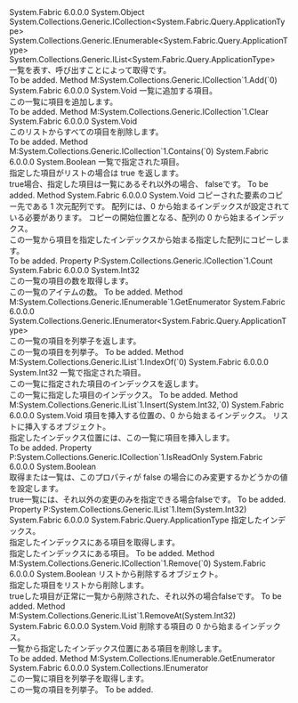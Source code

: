 <Type Name="ApplicationTypeList" FullName="System.Fabric.Query.ApplicationTypeList">
  <TypeSignature Language="C#" Value="public sealed class ApplicationTypeList : System.Collections.Generic.ICollection&lt;System.Fabric.Query.ApplicationType&gt;, System.Collections.Generic.IEnumerable&lt;System.Fabric.Query.ApplicationType&gt;, System.Collections.Generic.IList&lt;System.Fabric.Query.ApplicationType&gt;" />
  <TypeSignature Language="ILAsm" Value=".class public auto ansi sealed beforefieldinit ApplicationTypeList extends System.Object implements class System.Collections.Generic.ICollection`1&lt;class System.Fabric.Query.ApplicationType&gt;, class System.Collections.Generic.IEnumerable`1&lt;class System.Fabric.Query.ApplicationType&gt;, class System.Collections.Generic.IList`1&lt;class System.Fabric.Query.ApplicationType&gt;, class System.Collections.IEnumerable" />
  <TypeSignature Language="DocId" Value="T:System.Fabric.Query.ApplicationTypeList" />
  <TypeSignature Language="VB.NET" Value="Public NotInheritable Class ApplicationTypeList&#xA;Implements ICollection(Of ApplicationType), IEnumerable(Of ApplicationType), IList(Of ApplicationType)" />
  <TypeSignature Language="F#" Value="type ApplicationTypeList = class&#xA;    interface IList&lt;ApplicationType&gt;&#xA;    interface ICollection&lt;ApplicationType&gt;&#xA;    interface seq&lt;ApplicationType&gt;&#xA;    interface IEnumerable" />
  <AssemblyInfo>
    <AssemblyName>System.Fabric</AssemblyName>
    <AssemblyVersion>6.0.0.0</AssemblyVersion>
  </AssemblyInfo>
  <Base>
    <BaseTypeName>System.Object</BaseTypeName>
  </Base>
  <Interfaces>
    <Interface>
      <InterfaceName>System.Collections.Generic.ICollection&lt;System.Fabric.Query.ApplicationType&gt;</InterfaceName>
    </Interface>
    <Interface>
      <InterfaceName>System.Collections.Generic.IEnumerable&lt;System.Fabric.Query.ApplicationType&gt;</InterfaceName>
    </Interface>
    <Interface>
      <InterfaceName>System.Collections.Generic.IList&lt;System.Fabric.Query.ApplicationType&gt;</InterfaceName>
    </Interface>
  </Interfaces>
  <Docs>
    <summary>
      <para>一覧を表す、<see cref="T:System.Fabric.Query.ApplicationType" />呼び出すことによって取得<see cref="M:System.Fabric.FabricClient.QueryClient.GetApplicationTypeListAsync(System.String)" />です。</para>
    </summary>
    <remarks>To be added.</remarks>
  </Docs>
  <Members>
    <Member MemberName="Add">
      <MemberSignature Language="C#" Value="public void Add (System.Fabric.Query.ApplicationType item);" />
      <MemberSignature Language="ILAsm" Value=".method public hidebysig newslot virtual instance void Add(class System.Fabric.Query.ApplicationType item) cil managed" />
      <MemberSignature Language="DocId" Value="M:System.Fabric.Query.ApplicationTypeList.Add(System.Fabric.Query.ApplicationType)" />
      <MemberSignature Language="VB.NET" Value="Public Sub Add (item As ApplicationType)" />
      <MemberSignature Language="F#" Value="abstract member Add : System.Fabric.Query.ApplicationType -&gt; unit&#xA;override this.Add : System.Fabric.Query.ApplicationType -&gt; unit" Usage="applicationTypeList.Add item" />
      <MemberType>Method</MemberType>
      <Implements>
        <InterfaceMember>M:System.Collections.Generic.ICollection`1.Add(`0)</InterfaceMember>
      </Implements>
      <AssemblyInfo>
        <AssemblyName>System.Fabric</AssemblyName>
        <AssemblyVersion>6.0.0.0</AssemblyVersion>
      </AssemblyInfo>
      <ReturnValue>
        <ReturnType>System.Void</ReturnType>
      </ReturnValue>
      <Parameters>
        <Parameter Name="item" Type="System.Fabric.Query.ApplicationType" />
      </Parameters>
      <Docs>
        <param name="item">
          <para>一覧に追加する項目。</para>
        </param>
        <summary>
          <para>この一覧に項目を追加します。</para>
        </summary>
        <remarks>To be added.</remarks>
      </Docs>
    </Member>
    <Member MemberName="Clear">
      <MemberSignature Language="C#" Value="public void Clear ();" />
      <MemberSignature Language="ILAsm" Value=".method public hidebysig newslot virtual instance void Clear() cil managed" />
      <MemberSignature Language="DocId" Value="M:System.Fabric.Query.ApplicationTypeList.Clear" />
      <MemberSignature Language="VB.NET" Value="Public Sub Clear ()" />
      <MemberSignature Language="F#" Value="abstract member Clear : unit -&gt; unit&#xA;override this.Clear : unit -&gt; unit" Usage="applicationTypeList.Clear " />
      <MemberType>Method</MemberType>
      <Implements>
        <InterfaceMember>M:System.Collections.Generic.ICollection`1.Clear</InterfaceMember>
      </Implements>
      <AssemblyInfo>
        <AssemblyName>System.Fabric</AssemblyName>
        <AssemblyVersion>6.0.0.0</AssemblyVersion>
      </AssemblyInfo>
      <ReturnValue>
        <ReturnType>System.Void</ReturnType>
      </ReturnValue>
      <Parameters />
      <Docs>
        <summary>
          <para>このリストからすべての項目を削除します。</para>
        </summary>
        <remarks>To be added.</remarks>
      </Docs>
    </Member>
    <Member MemberName="Contains">
      <MemberSignature Language="C#" Value="public bool Contains (System.Fabric.Query.ApplicationType item);" />
      <MemberSignature Language="ILAsm" Value=".method public hidebysig newslot virtual instance bool Contains(class System.Fabric.Query.ApplicationType item) cil managed" />
      <MemberSignature Language="DocId" Value="M:System.Fabric.Query.ApplicationTypeList.Contains(System.Fabric.Query.ApplicationType)" />
      <MemberSignature Language="VB.NET" Value="Public Function Contains (item As ApplicationType) As Boolean" />
      <MemberSignature Language="F#" Value="abstract member Contains : System.Fabric.Query.ApplicationType -&gt; bool&#xA;override this.Contains : System.Fabric.Query.ApplicationType -&gt; bool" Usage="applicationTypeList.Contains item" />
      <MemberType>Method</MemberType>
      <Implements>
        <InterfaceMember>M:System.Collections.Generic.ICollection`1.Contains(`0)</InterfaceMember>
      </Implements>
      <AssemblyInfo>
        <AssemblyName>System.Fabric</AssemblyName>
        <AssemblyVersion>6.0.0.0</AssemblyVersion>
      </AssemblyInfo>
      <ReturnValue>
        <ReturnType>System.Boolean</ReturnType>
      </ReturnValue>
      <Parameters>
        <Parameter Name="item" Type="System.Fabric.Query.ApplicationType" />
      </Parameters>
      <Docs>
        <param name="item">
          <para>一覧で指定された項目。</para>
        </param>
        <summary>
          <para>指定した項目がリストの場合は true を返します。</para>
        </summary>
        <returns>
          <para>
            <languageKeyword>true</languageKeyword>場合、指定した項目は一覧にあるそれ以外の場合、 <languageKeyword>false</languageKeyword>です。</para>
        </returns>
        <remarks>To be added.</remarks>
      </Docs>
    </Member>
    <Member MemberName="CopyTo">
      <MemberSignature Language="C#" Value="public void CopyTo (System.Fabric.Query.ApplicationType[] array, int arrayIndex);" />
      <MemberSignature Language="ILAsm" Value=".method public hidebysig newslot virtual instance void CopyTo(class System.Fabric.Query.ApplicationType[] array, int32 arrayIndex) cil managed" />
      <MemberSignature Language="DocId" Value="M:System.Fabric.Query.ApplicationTypeList.CopyTo(System.Fabric.Query.ApplicationType[],System.Int32)" />
      <MemberSignature Language="VB.NET" Value="Public Sub CopyTo (array As ApplicationType(), arrayIndex As Integer)" />
      <MemberSignature Language="F#" Value="abstract member CopyTo : System.Fabric.Query.ApplicationType[] * int -&gt; unit&#xA;override this.CopyTo : System.Fabric.Query.ApplicationType[] * int -&gt; unit" Usage="applicationTypeList.CopyTo (array, arrayIndex)" />
      <MemberType>Method</MemberType>
      <AssemblyInfo>
        <AssemblyName>System.Fabric</AssemblyName>
        <AssemblyVersion>6.0.0.0</AssemblyVersion>
      </AssemblyInfo>
      <ReturnValue>
        <ReturnType>System.Void</ReturnType>
      </ReturnValue>
      <Parameters>
        <Parameter Name="array" Type="System.Fabric.Query.ApplicationType[]" />
        <Parameter Name="arrayIndex" Type="System.Int32" />
      </Parameters>
      <Docs>
        <param name="array">
          <para>コピーされた要素のコピー先である 1 次元配列<see cref="T:System.Fabric.Query.ApplicationTypeList" />です。 配列には、0 から始まるインデックスが設定されている必要があります。</para>
        </param>
        <param name="arrayIndex">
          <para>コピーの開始位置となる、配列の 0 から始まるインデックス。</para>
        </param>
        <summary>
          <para>この一覧から項目を指定したインデックスから始まる指定した配列にコピーします。</para>
        </summary>
        <remarks>To be added.</remarks>
      </Docs>
    </Member>
    <Member MemberName="Count">
      <MemberSignature Language="C#" Value="public int Count { get; }" />
      <MemberSignature Language="ILAsm" Value=".property instance int32 Count" />
      <MemberSignature Language="DocId" Value="P:System.Fabric.Query.ApplicationTypeList.Count" />
      <MemberSignature Language="VB.NET" Value="Public ReadOnly Property Count As Integer" />
      <MemberSignature Language="F#" Value="member this.Count : int" Usage="System.Fabric.Query.ApplicationTypeList.Count" />
      <MemberType>Property</MemberType>
      <Implements>
        <InterfaceMember>P:System.Collections.Generic.ICollection`1.Count</InterfaceMember>
      </Implements>
      <AssemblyInfo>
        <AssemblyName>System.Fabric</AssemblyName>
        <AssemblyVersion>6.0.0.0</AssemblyVersion>
      </AssemblyInfo>
      <ReturnValue>
        <ReturnType>System.Int32</ReturnType>
      </ReturnValue>
      <Docs>
        <summary>
          <para>この一覧の項目の数を取得します。</para>
        </summary>
        <value>
          <para>この一覧のアイテムの数。</para>
        </value>
        <remarks>To be added.</remarks>
      </Docs>
    </Member>
    <Member MemberName="GetEnumerator">
      <MemberSignature Language="C#" Value="public System.Collections.Generic.IEnumerator&lt;System.Fabric.Query.ApplicationType&gt; GetEnumerator ();" />
      <MemberSignature Language="ILAsm" Value=".method public hidebysig newslot virtual instance class System.Collections.Generic.IEnumerator`1&lt;class System.Fabric.Query.ApplicationType&gt; GetEnumerator() cil managed" />
      <MemberSignature Language="DocId" Value="M:System.Fabric.Query.ApplicationTypeList.GetEnumerator" />
      <MemberSignature Language="VB.NET" Value="Public Function GetEnumerator () As IEnumerator(Of ApplicationType)" />
      <MemberSignature Language="F#" Value="abstract member GetEnumerator : unit -&gt; System.Collections.Generic.IEnumerator&lt;System.Fabric.Query.ApplicationType&gt;&#xA;override this.GetEnumerator : unit -&gt; System.Collections.Generic.IEnumerator&lt;System.Fabric.Query.ApplicationType&gt;" Usage="applicationTypeList.GetEnumerator " />
      <MemberType>Method</MemberType>
      <Implements>
        <InterfaceMember>M:System.Collections.Generic.IEnumerable`1.GetEnumerator</InterfaceMember>
      </Implements>
      <AssemblyInfo>
        <AssemblyName>System.Fabric</AssemblyName>
        <AssemblyVersion>6.0.0.0</AssemblyVersion>
      </AssemblyInfo>
      <ReturnValue>
        <ReturnType>System.Collections.Generic.IEnumerator&lt;System.Fabric.Query.ApplicationType&gt;</ReturnType>
      </ReturnValue>
      <Parameters />
      <Docs>
        <summary>
          <para>この一覧の項目を列挙子を返します。</para>
        </summary>
        <returns>
          <para>この一覧の項目を列挙子。</para>
        </returns>
        <remarks>To be added.</remarks>
      </Docs>
    </Member>
    <Member MemberName="IndexOf">
      <MemberSignature Language="C#" Value="public int IndexOf (System.Fabric.Query.ApplicationType item);" />
      <MemberSignature Language="ILAsm" Value=".method public hidebysig newslot virtual instance int32 IndexOf(class System.Fabric.Query.ApplicationType item) cil managed" />
      <MemberSignature Language="DocId" Value="M:System.Fabric.Query.ApplicationTypeList.IndexOf(System.Fabric.Query.ApplicationType)" />
      <MemberSignature Language="VB.NET" Value="Public Function IndexOf (item As ApplicationType) As Integer" />
      <MemberSignature Language="F#" Value="abstract member IndexOf : System.Fabric.Query.ApplicationType -&gt; int&#xA;override this.IndexOf : System.Fabric.Query.ApplicationType -&gt; int" Usage="applicationTypeList.IndexOf item" />
      <MemberType>Method</MemberType>
      <Implements>
        <InterfaceMember>M:System.Collections.Generic.IList`1.IndexOf(`0)</InterfaceMember>
      </Implements>
      <AssemblyInfo>
        <AssemblyName>System.Fabric</AssemblyName>
        <AssemblyVersion>6.0.0.0</AssemblyVersion>
      </AssemblyInfo>
      <ReturnValue>
        <ReturnType>System.Int32</ReturnType>
      </ReturnValue>
      <Parameters>
        <Parameter Name="item" Type="System.Fabric.Query.ApplicationType" />
      </Parameters>
      <Docs>
        <param name="item">
          <para>一覧で指定された項目。</para>
        </param>
        <summary>
          <para>この一覧に指定された項目のインデックスを返します。</para>
        </summary>
        <returns>
          <para>この一覧に指定した項目のインデックス。</para>
        </returns>
        <remarks>To be added.</remarks>
      </Docs>
    </Member>
    <Member MemberName="Insert">
      <MemberSignature Language="C#" Value="public void Insert (int index, System.Fabric.Query.ApplicationType item);" />
      <MemberSignature Language="ILAsm" Value=".method public hidebysig newslot virtual instance void Insert(int32 index, class System.Fabric.Query.ApplicationType item) cil managed" />
      <MemberSignature Language="DocId" Value="M:System.Fabric.Query.ApplicationTypeList.Insert(System.Int32,System.Fabric.Query.ApplicationType)" />
      <MemberSignature Language="VB.NET" Value="Public Sub Insert (index As Integer, item As ApplicationType)" />
      <MemberSignature Language="F#" Value="abstract member Insert : int * System.Fabric.Query.ApplicationType -&gt; unit&#xA;override this.Insert : int * System.Fabric.Query.ApplicationType -&gt; unit" Usage="applicationTypeList.Insert (index, item)" />
      <MemberType>Method</MemberType>
      <Implements>
        <InterfaceMember>M:System.Collections.Generic.IList`1.Insert(System.Int32,`0)</InterfaceMember>
      </Implements>
      <AssemblyInfo>
        <AssemblyName>System.Fabric</AssemblyName>
        <AssemblyVersion>6.0.0.0</AssemblyVersion>
      </AssemblyInfo>
      <ReturnValue>
        <ReturnType>System.Void</ReturnType>
      </ReturnValue>
      <Parameters>
        <Parameter Name="index" Type="System.Int32" />
        <Parameter Name="item" Type="System.Fabric.Query.ApplicationType" />
      </Parameters>
      <Docs>
        <param name="index">
          <para>項目を挿入する位置の、0 から始まるインデックス。</para>
        </param>
        <param name="item">
          <para>リストに挿入するオブジェクト。</para>
        </param>
        <summary>
          <para>指定したインデックス位置には、この一覧に項目を挿入します。</para>
        </summary>
        <remarks>To be added.</remarks>
      </Docs>
    </Member>
    <Member MemberName="IsReadOnly">
      <MemberSignature Language="C#" Value="public bool IsReadOnly { get; }" />
      <MemberSignature Language="ILAsm" Value=".property instance bool IsReadOnly" />
      <MemberSignature Language="DocId" Value="P:System.Fabric.Query.ApplicationTypeList.IsReadOnly" />
      <MemberSignature Language="VB.NET" Value="Public ReadOnly Property IsReadOnly As Boolean" />
      <MemberSignature Language="F#" Value="member this.IsReadOnly : bool" Usage="System.Fabric.Query.ApplicationTypeList.IsReadOnly" />
      <MemberType>Property</MemberType>
      <Implements>
        <InterfaceMember>P:System.Collections.Generic.ICollection`1.IsReadOnly</InterfaceMember>
      </Implements>
      <AssemblyInfo>
        <AssemblyName>System.Fabric</AssemblyName>
        <AssemblyVersion>6.0.0.0</AssemblyVersion>
      </AssemblyInfo>
      <ReturnValue>
        <ReturnType>System.Boolean</ReturnType>
      </ReturnValue>
      <Docs>
        <summary>
          <para>取得または一覧は、このプロパティが false の場合にのみ変更するかどうかの値を設定します。</para>
        </summary>
        <value>
          <para>
            <languageKeyword>true</languageKeyword>一覧には、それ以外の変更のみを指定できる場合<languageKeyword>false</languageKeyword>です。</para>
        </value>
        <remarks>To be added.</remarks>
      </Docs>
    </Member>
    <Member MemberName="Item">
      <MemberSignature Language="C#" Value="public System.Fabric.Query.ApplicationType this[int index] { get; set; }" />
      <MemberSignature Language="ILAsm" Value=".property instance class System.Fabric.Query.ApplicationType Item(int32)" />
      <MemberSignature Language="DocId" Value="P:System.Fabric.Query.ApplicationTypeList.Item(System.Int32)" />
      <MemberSignature Language="VB.NET" Value="Default Public Property Item(index As Integer) As ApplicationType" />
      <MemberSignature Language="F#" Value="member this.Item(int) : System.Fabric.Query.ApplicationType with get, set" Usage="System.Fabric.Query.ApplicationTypeList.Item" />
      <MemberType>Property</MemberType>
      <Implements>
        <InterfaceMember>P:System.Collections.Generic.IList`1.Item(System.Int32)</InterfaceMember>
      </Implements>
      <AssemblyInfo>
        <AssemblyName>System.Fabric</AssemblyName>
        <AssemblyVersion>6.0.0.0</AssemblyVersion>
      </AssemblyInfo>
      <ReturnValue>
        <ReturnType>System.Fabric.Query.ApplicationType</ReturnType>
      </ReturnValue>
      <Parameters>
        <Parameter Name="index" Type="System.Int32" />
      </Parameters>
      <Docs>
        <param name="index">
          <para>指定したインデックス。</para>
        </param>
        <summary>
          <para>指定したインデックスにある項目を取得します。</para>
        </summary>
        <value>
          <para>指定したインデックスにある項目。</para>
        </value>
        <remarks>To be added.</remarks>
      </Docs>
    </Member>
    <Member MemberName="Remove">
      <MemberSignature Language="C#" Value="public bool Remove (System.Fabric.Query.ApplicationType item);" />
      <MemberSignature Language="ILAsm" Value=".method public hidebysig newslot virtual instance bool Remove(class System.Fabric.Query.ApplicationType item) cil managed" />
      <MemberSignature Language="DocId" Value="M:System.Fabric.Query.ApplicationTypeList.Remove(System.Fabric.Query.ApplicationType)" />
      <MemberSignature Language="VB.NET" Value="Public Function Remove (item As ApplicationType) As Boolean" />
      <MemberSignature Language="F#" Value="abstract member Remove : System.Fabric.Query.ApplicationType -&gt; bool&#xA;override this.Remove : System.Fabric.Query.ApplicationType -&gt; bool" Usage="applicationTypeList.Remove item" />
      <MemberType>Method</MemberType>
      <Implements>
        <InterfaceMember>M:System.Collections.Generic.ICollection`1.Remove(`0)</InterfaceMember>
      </Implements>
      <AssemblyInfo>
        <AssemblyName>System.Fabric</AssemblyName>
        <AssemblyVersion>6.0.0.0</AssemblyVersion>
      </AssemblyInfo>
      <ReturnValue>
        <ReturnType>System.Boolean</ReturnType>
      </ReturnValue>
      <Parameters>
        <Parameter Name="item" Type="System.Fabric.Query.ApplicationType" />
      </Parameters>
      <Docs>
        <param name="item">
          <para>リストから削除するオブジェクト。</para>
        </param>
        <summary>
          <para>指定した項目をリストから削除します。</para>
        </summary>
        <returns>
          <para>
            <languageKeyword>true</languageKeyword>した項目が正常に一覧から削除された、それ以外の場合<languageKeyword>false</languageKeyword>です。</para>
        </returns>
        <remarks>To be added.</remarks>
      </Docs>
    </Member>
    <Member MemberName="RemoveAt">
      <MemberSignature Language="C#" Value="public void RemoveAt (int index);" />
      <MemberSignature Language="ILAsm" Value=".method public hidebysig newslot virtual instance void RemoveAt(int32 index) cil managed" />
      <MemberSignature Language="DocId" Value="M:System.Fabric.Query.ApplicationTypeList.RemoveAt(System.Int32)" />
      <MemberSignature Language="VB.NET" Value="Public Sub RemoveAt (index As Integer)" />
      <MemberSignature Language="F#" Value="abstract member RemoveAt : int -&gt; unit&#xA;override this.RemoveAt : int -&gt; unit" Usage="applicationTypeList.RemoveAt index" />
      <MemberType>Method</MemberType>
      <Implements>
        <InterfaceMember>M:System.Collections.Generic.IList`1.RemoveAt(System.Int32)</InterfaceMember>
      </Implements>
      <AssemblyInfo>
        <AssemblyName>System.Fabric</AssemblyName>
        <AssemblyVersion>6.0.0.0</AssemblyVersion>
      </AssemblyInfo>
      <ReturnValue>
        <ReturnType>System.Void</ReturnType>
      </ReturnValue>
      <Parameters>
        <Parameter Name="index" Type="System.Int32" />
      </Parameters>
      <Docs>
        <param name="index">
          <para>削除する項目の 0 から始まるインデックス。</para>
        </param>
        <summary>
          <para>一覧から指定したインデックス位置にある項目を削除します。</para>
        </summary>
        <remarks>To be added.</remarks>
      </Docs>
    </Member>
    <Member MemberName="System.Collections.IEnumerable.GetEnumerator">
      <MemberSignature Language="C#" Value="System.Collections.IEnumerator IEnumerable.GetEnumerator ();" />
      <MemberSignature Language="ILAsm" Value=".method hidebysig newslot virtual instance class System.Collections.IEnumerator System.Collections.IEnumerable.GetEnumerator() cil managed" />
      <MemberSignature Language="DocId" Value="M:System.Fabric.Query.ApplicationTypeList.System#Collections#IEnumerable#GetEnumerator" />
      <MemberSignature Language="VB.NET" Value="Function GetEnumerator () As IEnumerator Implements IEnumerable.GetEnumerator" />
      <MemberType>Method</MemberType>
      <Implements>
        <InterfaceMember>M:System.Collections.IEnumerable.GetEnumerator</InterfaceMember>
      </Implements>
      <AssemblyInfo>
        <AssemblyName>System.Fabric</AssemblyName>
        <AssemblyVersion>6.0.0.0</AssemblyVersion>
      </AssemblyInfo>
      <ReturnValue>
        <ReturnType>System.Collections.IEnumerator</ReturnType>
      </ReturnValue>
      <Parameters />
      <Docs>
        <summary>
          <para>この一覧に項目を列挙子を取得します。</para>
        </summary>
        <returns>
          <para>この一覧の項目を列挙子。</para>
        </returns>
        <remarks>To be added.</remarks>
      </Docs>
    </Member>
  </Members>
</Type>